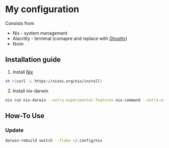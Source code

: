 
# My configuration

Consists from

- Nix - system management
- Alacritty - terminal (comapre and replace with [Ghostty](https://ghostty.org/))
- Nvim

## Installation guide

1. Install [Nix](https://nixos.org/download/)

```bash
sh <(curl -L https://nixos.org/nix/install)
```

2. Install nix-darwin

```bash
nix run nix-darwin --extra-experimental-features nix-command --extra-experimental-features flakes -- switch --flake ~/.config/nix
```

## How-To Use

### Update
```bash
darwin-rebuild switch --flake ~/.config/nix
```

